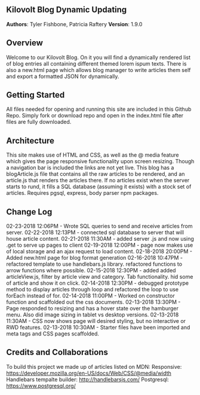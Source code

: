 ## Kilovolt Blog Dynamic Updating

**Authors**: Tyler Fishbone,  Patricia Raftery
**Version**: 1.9.0

## Overview
Welcome to our Kilovolt Blog. On it you will find a dynamically rendered list of blog entries all containing different themed lorem ispum texts.
There is also a new.html page which allows blog manager to write articles them self and export a formatted JSON for dynamically.

## Getting Started
All files needed for opening and running this site are included in this Github Repo. Simply fork or download repo and open in the index.html file after files are fully downloaded.

## Architecture
This site makes use of HTML and CSS, as well as the @ media feature which gives the page responsive functionality upon screen resizing.
Though a navigation bar is included the links are not yet live.
This blog has a blogArticle.js file that contains all the raw articles to be rendered, and an article.js that renders the articles there.
If no articles exist when the server starts to rund, it fills a SQL database (assuming it exists) with a stock set of articles.
Requires pgsql, express, body parser npm packages.

## Change Log
02-23-2018 12:06PM - Wrote SQL queries to send and receive articles from server.
02-22-2018 12:13PM - connected sql database to server that will house article content.
02-21-2018 11:30AM - added server .js and now using .get to serve up pages to client
02-19-2018 12:00PM - page now makes use of local storage and an ajax request to load content.
02-18-2018 20:00PM - Added new.html page for blog format generation
02-16-2018 10:47PM - refactored template to use handlebars.js library. refactored functions to arrow functions where possible.
02-15-2018 12:30PM - added added articleView.js, filter by article view and category. Tab functionality. hid some of article and show it on click.
02-14-2018 12:30PM - debugged prototype method to display articles through loop and refactored the loop to use forEach instead of for.
02-14-2018 11:00PM - Worked on constructor function and scaffolded out the css documents.
02-13-2018 13:30PM - Page responded to resizing and has a hover state over the hamburger menu. Also did image sizing in tablet vs desktop versions.
02-13-2018 11:30AM - CSS now shows page will desired styling, but no interactive or RWD features.
02-13-2018 10:30AM - Starter files have been imported and meta tags and CSS pages scaffolded.

## Credits and Collaborations
To build this project we made up of articles listed on MDN:
Responsive: https://developer.mozilla.org/en-US/docs/Web/CSS/@media/width
Handlebars tempalte builder: http://handlebarsjs.com/
Postgresql: https://www.postgresql.org/ 